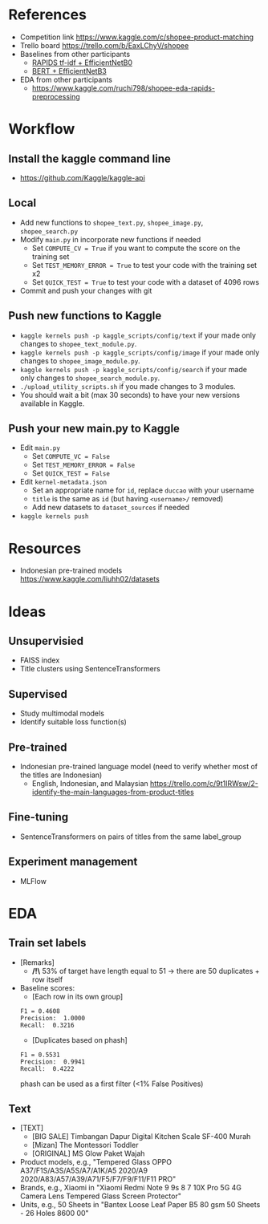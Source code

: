 # References
+ Competition link https://www.kaggle.com/c/shopee-product-matching
+ Trello board https://trello.com/b/EaxLChyV/shopee
+ Baselines from other participants
    + [RAPIDS tf-idf + EfficientNetB0](https://www.kaggle.com/cdeotte/part-2-rapids-tfidfvectorizer-cv-0-700)
    + [BERT + EfficientNetB3](https://www.kaggle.com/ragnar123/unsupervised-baseline-arcface/)
+ EDA from other participants
    + https://www.kaggle.com/ruchi798/shopee-eda-rapids-preprocessing

# Workflow
## Install the kaggle command line
+ https://github.com/Kaggle/kaggle-api
## Local
+ Add new functions to `shopee_text.py`, `shopee_image.py`, `shopee_search.py`
+ Modify `main.py` in incorporate new functions if needed
    + Set `COMPUTE_CV = True` if you want to compute the score on the training set
    + Set `TEST_MEMORY_ERROR = True` to test your code with the training set x2
    + Set `QUICK_TEST = True` to test your code with a dataset of 4096 rows
+ Commit and push your changes with git
## Push new functions to Kaggle
+ `kaggle kernels push -p kaggle_scripts/config/text` if your made only changes to `shopee_text_module.py`.
+ `kaggle kernels push -p kaggle_scripts/config/image` if your made only changes to `shopee_image_module.py`.
+ `kaggle kernels push -p kaggle_scripts/config/search` if your made only changes to `shopee_search_module.py`.
+ `./upload_utility_scripts.sh` if you made changes to 3 modules.
+ You should wait a bit (max 30 seconds) to have your new versions available in Kaggle.
## Push your new main.py to Kaggle
+ Edit `main.py`
    + Set `COMPUTE_VC = False`
    + Set `TEST_MEMORY_ERROR = False`
    + Set `QUICK_TEST = False`
+ Edit `kernel-metadata.json`
    + Set an appropriate name for `id`, replace `duccao` with your username
    + `title` is the same as `id` (but having `<username>/` removed)
    + Add new datasets to `dataset_sources` if needed
+ `kaggle kernels push`

# Resources
+ Indonesian pre-trained models https://www.kaggle.com/liuhh02/datasets

# Ideas
## Unsupervisied
+ FAISS index
+ Title clusters using SentenceTransformers

## Supervised
+ Study multimodal models
+ Identify suitable loss function(s)

## Pre-trained
+ Indonesian pre-trained language model (need to verify whether most of the titles are Indonesian)
    + English, Indonesian, and Malaysian https://trello.com/c/9t1IRWsw/2-identify-the-main-languages-from-product-titles

## Fine-tuning
+ SentenceTransformers on pairs of titles from the same label_group

## Experiment management
+ MLFlow 

# EDA

## Train set labels
+ [Remarks]
    + **/!\\** 53% of target have length equal to 51 -> there are 50 duplicates + row itself
+ Baseline scores:
    + [Each row in its own group]
    ```
    F1 = 0.4608
    Precision:  1.0000
    Recall:  0.3216
    ```
    + [Duplicates based on phash]
    ```
    F1 = 0.5531
    Precision:  0.9941
    Recall:  0.4222
    ```
    phash can be used as a first filter (<1% False Positives)

## Text 
+ [TEXT]
    + [BIG SALE] Timbangan Dapur Digital Kitchen Scale SF-400 Murah
    + [Mizan] The Montessori Toddler
    + [ORIGINAL] MS Glow Paket Wajah
+ Product models, e.g., "Tempered Glass OPPO A37/F1S/A3S/A5S/A7/A1K/A5 2020/A9 2020/A83/A57/A39/A71/F5/F7/F9/F11/F11 PRO"
+ Brands, e.g., Xiaomi in "Xiaomi Redmi Note 9 9s 8 7 10X Pro 5G 4G Camera Lens Tempered Glass Screen Protector"
+ Units, e.g., 50 Sheets in "Bantex Loose Leaf Paper B5 80 gsm 50 Sheets - 26 Holes 8600 00"
